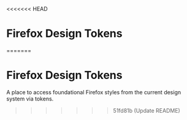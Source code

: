 <<<<<<< HEAD
# Firefox Design Tokens
=======
# Firefox Design Tokens

A place to access foundational Firefox styles from the current design system via tokens.
>>>>>>> 51fd81b (Update README)
